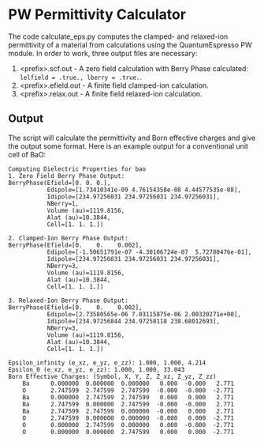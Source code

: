 # PW Permittivity Calculator

The code calculate_eps.py computes the clamped- and relaxed-ion permittivity of a material
from calculations using the QuantumEspresso PW module. In order to work, three output files
are necessary:

1. \<prefix\>.scf.out - A zero field calculation with Berry Phase calculated: `lelfield = .true., lberry = .true.`.
3. \<prefix\>.efield.out - A finite field clamped-ion calculation.
4. \<prefix\>.relax.out - A finite field relaxed-ion calculation.

## Output
The script will calculate the permittivity and Born effective charges and give the output some format.
Here is an example output for a conventional unit cell of BaO:

```
Computing Dielectric Properties for bao
1. Zero Field Berry Phase Output:
BerryPhase(Efield=[0. 0. 0.],
           Edipole=[1.73410341e-09 4.76154358e-08 4.44577535e-08],
           Idipole=[234.97256031 234.97256031 234.97256031],
           NBerry=1,
           Volume (au)=1119.8156,
           Alat (au)=10.3844,
           Cell=[1. 1. 1.])

2. Clamped-Ion Berry Phase Output:
BerryPhase(Efield=[0.    0.    0.002],
           Edipole=[-1.50651791e-07 -4.30106724e-07  5.72780476e-01],
           Idipole=[234.97256031 234.97256031 234.97256031],
           NBerry=3,
           Volume (au)=1119.8156,
           Alat (au)=10.3844,
           Cell=[1. 1. 1.])

3. Relaxed-Ion Berry Phase Output:
BerryPhase(Efield=[0.    0.    0.002],
           Edipole=[2.73580565e-06 7.03115875e-06 2.00320271e+00],
           Idipole=[234.97256844 234.97258118 238.68012693],
           NBerry=3,
           Volume (au)=1119.8156,
           Alat (au)=10.3844,
           Cell=[1. 1. 1.])

Epsilon_infinity (e_xz, e_yz, e_zz): 1.000, 1.000, 4.214
Epsilon_0 (e_xz, e_yz, e_zz): 1.000, 1.000, 33.043
Born Effective Charges: (Symbol, X, Y, Z, Z_xz, Z_yz, Z_zz)
    Ba      0.000000  0.000000  0.000000   0.000  -0.000   2.771
    O       2.747599  2.747599  2.747599  -0.000  -0.000  -2.771
    Ba      0.000000  2.747599  2.747599   0.000   0.000   2.771
    Ba      2.747599  0.000000  2.747599  -0.000  -0.000   2.771
    Ba      2.747599  2.747599  0.000000  -0.000   0.000   2.771
    O       2.747599  0.000000  0.000000  -0.000   0.000  -2.771
    O       0.000000  2.747599  0.000000   0.000  -0.000  -2.771
    O       0.000000  0.000000  2.747599   0.000   0.000  -2.771
```
